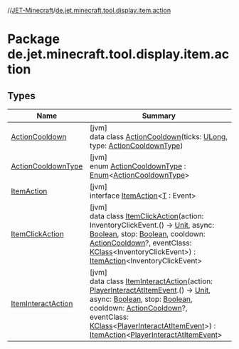 //[JET-Minecraft](../../index.md)/[de.jet.minecraft.tool.display.item.action](index.md)

# Package de.jet.minecraft.tool.display.item.action

## Types

| Name | Summary |
|---|---|
| [ActionCooldown](-action-cooldown/index.md) | [jvm]<br>data class [ActionCooldown](-action-cooldown/index.md)(ticks: [ULong](https://kotlinlang.org/api/latest/jvm/stdlib/kotlin/-u-long/index.html), type: [ActionCooldownType](-action-cooldown-type/index.md)) |
| [ActionCooldownType](-action-cooldown-type/index.md) | [jvm]<br>enum [ActionCooldownType](-action-cooldown-type/index.md) : [Enum](https://kotlinlang.org/api/latest/jvm/stdlib/kotlin/-enum/index.html)&lt;[ActionCooldownType](-action-cooldown-type/index.md)&gt; |
| [ItemAction](-item-action/index.md) | [jvm]<br>interface [ItemAction](-item-action/index.md)&lt;[T](-item-action/index.md) : Event&gt; |
| [ItemClickAction](-item-click-action/index.md) | [jvm]<br>data class [ItemClickAction](-item-click-action/index.md)(action: InventoryClickEvent.() -&gt; [Unit](https://kotlinlang.org/api/latest/jvm/stdlib/kotlin/-unit/index.html), async: [Boolean](https://kotlinlang.org/api/latest/jvm/stdlib/kotlin/-boolean/index.html), stop: [Boolean](https://kotlinlang.org/api/latest/jvm/stdlib/kotlin/-boolean/index.html), cooldown: [ActionCooldown](-action-cooldown/index.md)?, eventClass: [KClass](https://kotlinlang.org/api/latest/jvm/stdlib/kotlin.reflect/-k-class/index.html)&lt;InventoryClickEvent&gt;) : [ItemAction](-item-action/index.md)&lt;InventoryClickEvent&gt; |
| [ItemInteractAction](-item-interact-action/index.md) | [jvm]<br>data class [ItemInteractAction](-item-interact-action/index.md)(action: [PlayerInteractAtItemEvent](../de.jet.minecraft.runtime.event.interact/-player-interact-at-item-event/index.md).() -&gt; [Unit](https://kotlinlang.org/api/latest/jvm/stdlib/kotlin/-unit/index.html), async: [Boolean](https://kotlinlang.org/api/latest/jvm/stdlib/kotlin/-boolean/index.html), stop: [Boolean](https://kotlinlang.org/api/latest/jvm/stdlib/kotlin/-boolean/index.html), cooldown: [ActionCooldown](-action-cooldown/index.md)?, eventClass: [KClass](https://kotlinlang.org/api/latest/jvm/stdlib/kotlin.reflect/-k-class/index.html)&lt;[PlayerInteractAtItemEvent](../de.jet.minecraft.runtime.event.interact/-player-interact-at-item-event/index.md)&gt;) : [ItemAction](-item-action/index.md)&lt;[PlayerInteractAtItemEvent](../de.jet.minecraft.runtime.event.interact/-player-interact-at-item-event/index.md)&gt; |
